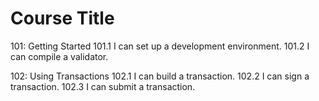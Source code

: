 # Course Title

101: Getting Started
101.1 I can set up a development environment.
101.2 I can compile a validator.

102: Using Transactions
102.1 I can build a transaction.
102.2 I can sign a transaction.
102.3 I can submit a transaction.

